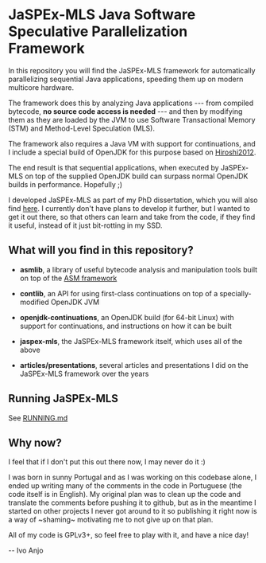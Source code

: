 # JaSPEx-MLS Java Software Speculative Parallelization Framework

In this repository you will find the JaSPEx-MLS framework for automatically parallelizing sequential Java applications, speeding them up on modern multicore hardware.

The framework does this by analyzing Java applications --- from compiled bytecode, **no source code access is needed** --- and then by modifying them as they are loaded by the JVM to use Software Transactional Memory (STM) and Method-Level Speculation (MLS).

The framework also requires a Java VM with support for continuations, and I include a special build of OpenJDK for this purpose based on [Hiroshi2012](http://hiroshiyamauchi.blogspot.pt/2012/10/the-jvm-continuation-contribution.html).

The end result is that sequential applications, when executed by JaSPEx-MLS on top of the supplied OpenJDK build can surpass normal OpenJDK builds in performance. Hopefully ;)

I developed JaSPEx-MLS as part of my PhD dissertation, which you will also find [here](./dissertation/anjo-phdthesis.pdf). I currently don't have plans to develop it further, but I wanted to get it out there, so that others can learn and take from the code, if they find it useful, instead of it just bit-rotting in my SSD.

## What will you find in this repository?

* **asmlib**, a library of useful bytecode analysis and manipulation tools built on top of the [ASM framework](http://asm.ow2.org/)

* **contlib**, an API for using first-class continuations on top of a specially-modified OpenJDK JVM

* **openjdk-continuations**, an OpenJDK build (for 64-bit Linux) with support for continuations, and instructions on how it can be built

* **jaspex-mls**, the JaSPEx-MLS framework itself, which uses all of the above

* **articles/presentations**, several articles and presentations I did on the JaSPEx-MLS framework over the years

## Running JaSPEx-MLS

See [RUNNING.md](RUNNING.md)

## Why now?

I feel that if I don't put this out there now, I may never do it :)

I was born in sunny Portugal and as I was working on this codebase alone, I ended up writing many of the comments in the code in Portuguese (the code itself is in English). My original plan was to clean up the code and translate the comments before pushing it to github, but as in the meantime I started on other projects I never got around to it so publishing it right now is a way of ~shaming~ motivating me to not give up on that plan.

All of my code is GPLv3+, so feel free to play with it, and have a nice day!

-- Ivo Anjo
